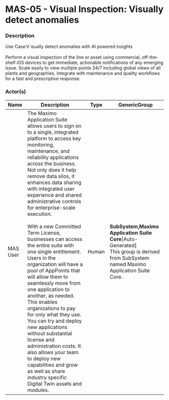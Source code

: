 
#  MAS-05 - Visual Inspection: Visually detect anomalies





### Description

Use Case:V isually detect anomalies with AI powered insights<br><br>Perform a visual inspection of the line or asset using commercial, off-the-shelf iOS devices to get immediate, actionable notifications of any emerging issue. Scale easily to view multiple points 24/7 including global views of all plants and geographies. Integrate with maintenance and quality workflows for a fast and prescriptive response.




### Actor(s)

| Name | Description | Type | GenericGroup |
| --- | --- | --- | --- |
| MAS User | The Maximo Application Suite allows users to sign on to a single, integrated platform to access key monitoring, maintenance, and reliability applications across the business. Not only does it help remove data silos, it enhances data sharing with integrated user experience and shared administrative controls for enterprise-scale execution.<br><br>With a new Committed Term License, businesses can access the entire suite with one single entitlement. Users in the organization will have a pool of AppPoints that will allow them to seamlessly move from one application to another, as needed. This enables organizations to pay for only what they use. You can try and deploy new applications without substantial license and administration costs. It also allows your team to deploy new capabilities and grow as well as share industry specific Digital Twin assets and modules. | Human | <div><strong>SubSystem,Maximo Application Suite Core</strong>[Auto-Generated]</div><div>This group is derived from SubSystem named Maximo Application Suite Core.</div> |












